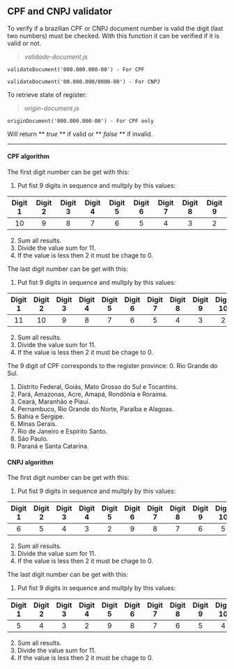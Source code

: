 ## CPF and CNPJ validator

To verify if a brazilian CPF or CNPJ document number is valid the digit (last two numbers) must be checked. With this function it can be verified if it is valid or not.
> *validade-document.js*

`validateDocument('000.000.000-00') - For CPF`

`validateDocument('00.000.000/0000-00') - For CNPJ`

To retrieve state of register:
> *origin-document.js*

`originDocument('000.000.000-00') - For CPF only`

Will return ** *true* ** if valid or ** *false* ** if invalid.

---

#### CPF algorithm

The first digit number can be get with this:
1. Put fist 9 digits in sequence and multply by this values:

|Digit 1|Digit 2|Digit 3|Digit 4|Digit 5|Digit 6|Digit 7|Digit 8|Digit 9|
|:-----:|:-----:|:-----:|:-----:|:-----:|:-----:|:-----:|:-----:|:-----:|
|10     |9      |8      |7      |6      |5      |4      |3      |2      |

2. Sum all results.
3. Divide the value sum for 11.
4. If the value is less then 2 it must be chage to 0.

The last digit number can be get with this:
1. Put fist 9 digits in sequence and multply by this values:

|Digit 1|Digit 2|Digit 3|Digit 4|Digit 5|Digit 6|Digit 7|Digit 8|Digit 9|Digit 10|
|:-----:|:-----:|:-----:|:-----:|:-----:|:-----:|:-----:|:-----:|:-----:|:------:|
|11     |10     |9      |8      |7      |6      |5      |4      |3      |2       |

2. Sum all results.
3. Divide the value sum for 11.
4. If the value is less then 2 it must be chage to 0.

The 9 digit of CPF corresponds to the register province:
0. Rio Grande do Sul.
1. Distrito Federal, Goiás, Mato Grosso do Sul e Tocantins.
2. Pará, Amazonas, Acre, Amapá, Rondônia e Roraima.
3. Ceará, Maranhão e Piauí.
4. Pernambuco, Rio Grande do Norte, Paraíba e Alagoas.
5. Bahia e Sergipe.
6. Minas Gerais.
7. Rio de Janeiro e Espírito Santo.
8. São Paulo.
9. Paraná e Santa Catarina.

#### CNPJ algorithm

The first digit number can be get with this:
1. Put fist 9 digits in sequence and multply by this values:

|Digit 1|Digit 2|Digit 3|Digit 4|Digit 5|Digit 6|Digit 7|Digit 8|Digit 9|Digit 10|Digit 11|Digit 12|Digit 13|
|:-----:|:-----:|:-----:|:-----:|:-----:|:-----:|:-----:|:-----:|:-----:|:------:|:------:|:------:|:------:|
|6      |5      |4      |3      |2      |9      |8      |7      |6      |5       |4       |3       |2       |

2. Sum all results.
3. Divide the value sum for 11.
4. If the value is less then 2 it must be chage to 0.

The last digit number can be get with this:
1. Put fist 9 digits in sequence and multply by this values:

|Digit 1|Digit 2|Digit 3|Digit 4|Digit 5|Digit 6|Digit 7|Digit 8|Digit 9|Digit 10|Digit 11|Digit 12|
|:-----:|:-----:|:-----:|:-----:|:-----:|:-----:|:-----:|:-----:|:-----:|:------:|:------:|:------:|
|5      |4      |3      |2      |9      |8      |7      |6      |5      |4       |3       |2       |

2. Sum all results.
3. Divide the value sum for 11.
4. If the value is less then 2 it must be chage to 0.